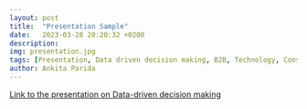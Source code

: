 ```yaml
---
layout: post
title:  "Presentation Sample"
date:   2023-03-28 20:20:32 +0200
description: 
img: presentation.jpg
tags: [Presentation, Data driven decision making, B2B, Technology, Consultancy]
author: Ankita Parida
---
```


[Link to the presentation on Data-driven decision making](https://www.canva.com/design/DAFe92tDAl0/UlJ_xl1A-nwpTHs8uxQiUw/view?utm_content=DAFe92tDAl0&utm_campaign=designshare&utm_medium=link&utm_source=publishsharelink)